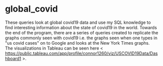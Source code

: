 # global_covid

These queries look at global covid19 data and use my SQL knowledge to find interesting information about the state of covid19 in the world.
Towards the end of the program, there are a series of queries created to replicate the graphs commonly seen with covid19 i.e. the graphs seen when one types in "us covid cases" on to Google and looks at the New York Times graphs. The visualizations in Tableau can be seen here < https://public.tableau.com/app/profile/connor1260/viz/USCOVID19Data/Dashboard1 >.

